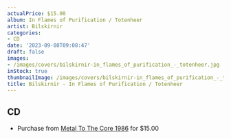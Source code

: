 ```yaml
---
actualPrice: $15.00
album: In Flames of Purification / Totenheer
artist: Bilskirnir
categories:
- CD
date: '2023-09-08T09:08:47'
draft: false
images:
- /images/covers/bilskirnir-in_flames_of_purification_-_totenheer.jpg
inStock: true
thumbnailImage: /images/covers/bilskirnir-in_flames_of_purification_-_totenheer-thumb.jpg
title: Bilskirnir - In Flames of Purification / Totenheer
---
```


## CD
* Purchase from [Metal To The Core 1986](https://metaltothecore1986.com/shop/bilskirnir-in-flames-of-purification-totenheer-cd/) for $15.00
